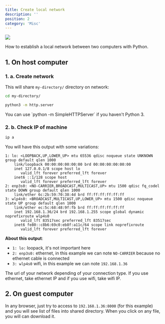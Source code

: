```yaml
---
title: Create local network
description: ''
position: 2
category: 'Misc'
---
```


<img src="/images/python.jpg" class="cover-img" />

How to establish a local network between two computers with Python.

## 1. On host computer

### 1. a. Create network

This will share `my-directory/` directory on network:

```bash
cd my-directory/

python3 -m http.server
```

<content-alert type="info">
You can use `python -m SimpleHTTPServer` if you haven't Python 3.
</content-alert>

### 2. b. Check IP of machine

```bash
ip a
```

You will have this output with some variations:

```bash{11}
1: lo: <LOOPBACK,UP,LOWER_UP> mtu 65536 qdisc noqueue state UNKNOWN group default qlen 1000
    link/loopback 00:00:00:00:00:00 brd 00:00:00:00:00:00
    inet 127.0.0.1/8 scope host lo
       valid_lft forever preferred_lft forever
    inet6 ::1/128 scope host
       valid_lft forever preferred_lft forever
2: enp3s0: <NO-CARRIER,BROADCAST,MULTICAST,UP> mtu 1500 qdisc fq_codel state DOWN group default qlen 1000
    link/ether 6c:2b:59:70:38:4d brd ff:ff:ff:ff:ff:ff
3: wlp4s0: <BROADCAST,MULTICAST,UP,LOWER_UP> mtu 1500 qdisc noqueue state UP group default qlen 1000
    link/ether ec:5c:68:48:9f:fb brd ff:ff:ff:ff:ff:ff
    inet 192.168.1.36/24 brd 192.168.1.255 scope global dynamic noprefixroute wlp4s0
       valid_lft 83517sec preferred_lft 83517sec
    inet6 fe80::c8b6:69c0:eb8f:a11c/64 scope link noprefixroute
       valid_lft forever preferred_lft forever
```

**About this output**:

- `1: lo:` loopack, it's not important here
- `2: enp3s0:` ethernet, in this example we can note `NO-CARRIER` because no ethernet cable is connected
- `3: wlp4s0` wifi, in this example we can note `192.168.1.36`

The url of your network depending of your connection type. If you use ethernet, take ethernet IP and if you use wifi, take wifi IP.

## 2. On guest computer

In any browser, just try to access to `192.168.1.36:8000` (for this example) and you will see list of files into shared directory. When you click on any file, you will can download it.
